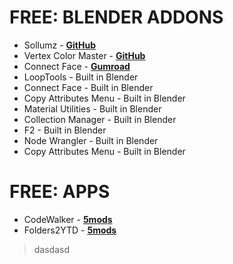 # FREE: BLENDER ADDONS

- Sollumz - **[GitHub](https://github.com/Sollumz/Sollumz)**
- Vertex Color Master - **[GitHub](https://github.com/andyp123/blender_vertex_color_master)**
- Connect Face - **[Gumroad](https://kushiro.gumroad.com/l/connect_face)**
- LoopTools - Built in Blender
- Connect Face - Built in Blender
- Copy Attributes Menu - Built in Blender
- Material Utilities - Built in Blender
- Collection Manager - Built in Blender
- F2 - Built in Blender
- Node Wrangler - Built in Blender
- Copy Attributes Menu - Built in Blender

# FREE: APPS
- CodeWalker - **[5mods](https://pl.gta5-mods.com/tools/codewalker-gtav-interactive-3d-map)**
- Folders2YTD - **[5mods](https://pl.gta5-mods.com/tools/folders2ytd)**


> dasdasd
